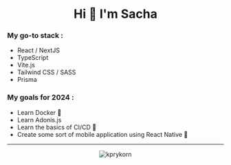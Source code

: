 <h1 align="center">Hi 👋 I'm Sacha</h1>
<h3>My go-to stack :</h3>
<ul>
  <li>React / NextJS</li>
  <li>TypeScript</li>
  <li>Vite.js</li>
  <li>Tailwind CSS / SASS</li>
  <li>Prisma</li>
</ul>
<h3>My goals for 2024 :</h3>
<ul>
  <li>Learn Docker 🐳</li>
  <li>Learn Adonis.js</li>
  <li>Learn the basics of CI/CD 🚀</li>
  <li>Create some sort of mobile application using React Native 📱</li>
</ul>
<hr/>
<p align="center"><img  src="https://github-readme-stats.vercel.app/api/top-langs?username=kprykorn&show_icons=true&theme=tokyonight&locale=en&layout=compact" alt="kprykorn" /></p>
